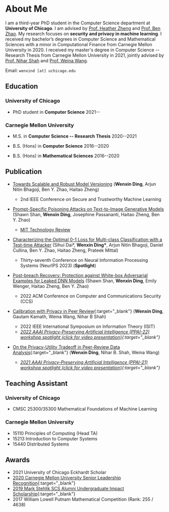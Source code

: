 # About Me

I am a third-year PhD student in the Computer Science department at **University of Chicago**. I am advised by [Prof. Heather Zheng](http://people.cs.uchicago.edu/~htzheng/) and [Prof. Ben Zhao](http://people.cs.uchicago.edu/~ravenben/). My research focuses on **security and privacy in machine learning**. I received my bachelor’s degrees in Computer Science and Mathematical Sciences with a minor in Computational Finance from Carnegie Mellon University in 2020. I received my master's degree in Computer Science -- Research Thesis from Carnegie Mellon University in 2021, jointly advised by [Prof. Nihar Shah](https://www.cs.cmu.edu/~nihars/) and [Prof. Weina Wang](https://www.cs.cmu.edu/~weinaw/). 



Email: `wenxind [at] uchicago.edu`


## Education

### University of Chicago
- PhD student in **Computer Science** 2021--

### Carnegie Mellon University
- M.S. in **Computer Science -- Research Thesis** 2020--2021

- B.S. (Hons) in **Computer Science** 2016--2020

- B.S. (Hons) in **Mathematical Sciences** 2016--2020

## Publication
- [Towards Scalable and Robust Model Versioning](https://arxiv.org/abs/2401.09574)
(**Wenxin Ding**, Arjun Nitin Bhagoji, Ben Y. Zhao, Haitao Zheng)
   - 2nd IEEE Conference on Secure and Trustworthy Machine Learning

- [Prompt-Specific Poisoning Attacks on Text-to-Image Generative Models](https://arxiv.org/abs/2310.13828)
(Shawn Shan, **Wenxin Ding**, Josephine Passananti, Haitao Zheng, Ben Y. Zhao)
  - [MIT Technology Review](https://www.technologyreview.com/2023/10/23/1082189/data-poisoning-artists-fight-generative-ai/)

- [Characterizing the Optimal 0-1 Loss for Multi-class Classification with a Test-time Attacker](https://arxiv.org/abs/2302.10722)
(Sihui Dai\*, **Wenxin Ding\***, Arjun Nitin Bhagoji, Daniel Cullina, Ben Y. Zhao, Haitao Zheng, Prateek Mittal)
  - Thirty-seventh Conference on Neural Information Processing Systems (NeurIPS 2023) (**Spotlight**)

- [Post-breach Recovery: Protection against White-box Adversarial Examples for Leaked DNN Models](https://arxiv.org/abs/2205.10686)
(Shawn Shan, **Wenxin Ding**, Emily Wenger, Haitao Zheng, Ben Y. Zhao)
  - 2022 ACM Conference on Computer and Communications Security (CCS)

- [Calibration with Privacy in Peer Review](https://arxiv.org/abs/2201.11308){:target="_blank"}
(**Wenxin Ding**, Gautam Kamath, Weina Wang, Nihar B Shah)
  - 2022 IEEE International Symposium on Information Theory (ISIT)
  - *[2022 AAAI Privacy-Preserving Artificial Intelligence (PPAI-22) workshop spotlight (click for video presentation)](https://www.youtube.com/watch?v=t5M4Srdj1zU){:target="_blank"}*

- [On the Privacy-Utility Tradeoff in Peer-Review Data Analysis](https://arxiv.org/abs/2006.16385){:target="_blank"}
(**Wenxin Ding**, Nihar B. Shah, Weina Wang)
  - *[2021 AAAI Privacy-Preserving Artificial Intelligence (PPAI-21) workshop spotlight (click for video presentation)](https://www.youtube.com/watch?v=SoMBIdWKoNY){:target="_blank"}*


## Teaching Assistant

### University of Chicago
- CMSC 25300/35300 Mathematical Foundations of Machine Learning

### Carnegie Mellon University
- 15110 Principles of Computing (Head TA)
- 15213 Introduction to Computer Systems
- 15440 Distributed Systems

## Awards

- 2021 University of Chicago Eckhardt Scholar
- [2020 Carnegie Mellon University Senior Leadership Recognition](https://www.cmu.edu/student-affairs/slice/leadership/awards-recognition/index.html#slr){:target="_blank"}
- [2019 Mark Stehlik SCS Alumni Undergraduate Impact Scholarship](https://www.scs.cmu.edu/news/ding-earns-2019-stehlik-scholarship){:target="_blank"}
- 2017 William Lowell Putnam Mathematical Competition (Rank: 255 / 4638)





